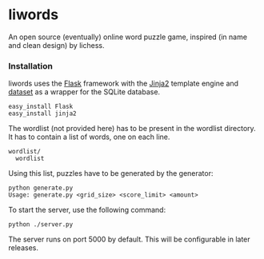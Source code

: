 liwords
=======

An open source (eventually) online word puzzle game, inspired (in name and clean design) by lichess.

### Installation

liwords uses the [Flask](http://flask.pocoo.org/) framework with the [Jinja2](http://jinja.pocoo.org/docs/) template engine and [dataset](https://github.com/pudo/dataset) as a wrapper for the SQLite database.

    easy_install Flask
    easy_install jinja2

The wordlist (not provided here) has to be present in the wordlist directory. It has to contain a list of words, one on each line.

    wordlist/
      wordlist
      
Using this list, puzzles have to be generated by the generator:

    python generate.py
    Usage: generate.py <grid_size> <score_limit> <amount>

To start the server, use the following command:

    python ./server.py
    
The server runs on port 5000 by default. This will be configurable in later releases.
